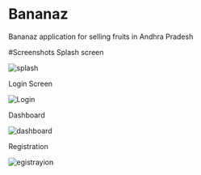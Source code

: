 # Bananaz
Bananaz application for selling fruits in Andhra Pradesh


#Screenshots
Splash screen

![splash](https://user-images.githubusercontent.com/25319743/86772479-c3616980-c071-11ea-9071-c23948dec7df.jpg)

Login Screen

![Login](https://user-images.githubusercontent.com/25319743/86772493-c9574a80-c071-11ea-8d87-65c49148c0f1.jpg)

Dashboard

![dashboard](https://user-images.githubusercontent.com/25319743/86772524-d5dba300-c071-11ea-9008-9dfd5dc9d895.jpg)

Registration

![egistrayion](https://user-images.githubusercontent.com/25319743/86774551-471c5580-c074-11ea-80a3-fe11b2e61643.jpg)

#
